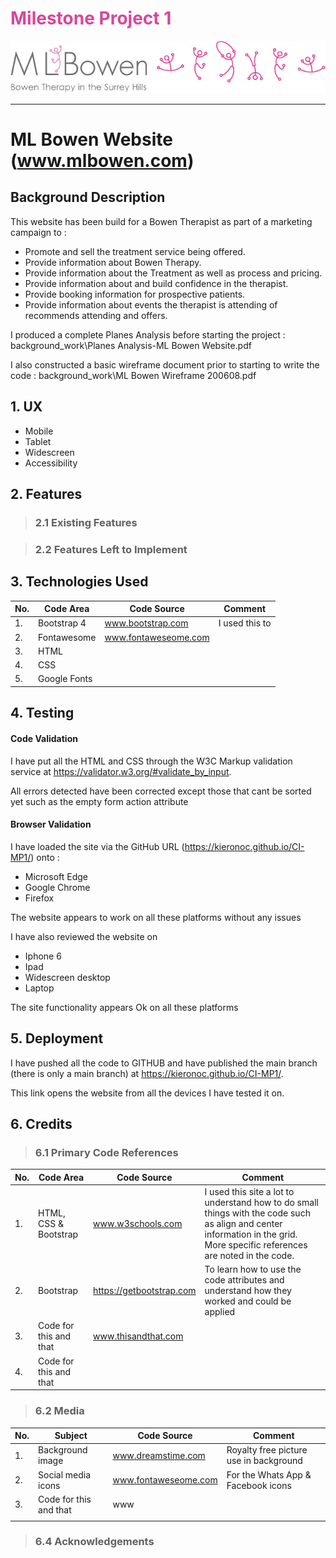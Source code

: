 #  <span style="color:#da4699"> Milestone Project 1 </span>

![ML Bowen Logo](assets/logos/MLBowenandstickmen7.jpg)

***

# ML Bowen Website (www.mlbowen.com) 
<!-- ![GB Flag](https://github.githubassets.com/images/icons/emoji/unicode/1f1ec-1f1e7.png?v8 ) -->

## Background Description

This website has been build for a Bowen Therapist as part of a marketing campaign to :<br>

* Promote and sell the treatment service being offered.
* Provide information about Bowen Therapy.
* Provide information about the Treatment as well as process and pricing.
* Provide information about and build confidence in the therapist.
* Provide booking information for prospective patients.
* Provide information about events the therapist is attending of recommends attending and offers.

I produced a complete Planes Analysis before starting the project : background_work\Planes Analysis-ML Bowen Website.pdf

I also constructed a basic wireframe document prior to starting to write the code : background_work\ML Bowen Wireframe 200608.pdf

## 1. UX

* Mobile
* Tablet
* Widescreen
* Accessibility

## 2. Features

> ### 2.1 Existing Features


> ### 2.2 Features Left to Implement


## 3. Technologies Used

| No. 	| Code Area 	| Code Source 	| Comment 	|
|-----	|-----------	|-------------	|---------	|
| 1.  	|Bootstrap 4          	| www.bootstrap.com	            	|I used this to         	|
| 2.  	|Fontawesome          	|www.fontaweseome.com         	|         	|
| 3.  	|HTML          	|	             	|         	|
| 4.  	|CSS          	|             	|         	|
| 5.    |Google Fonts



## 4. Testing

#### Code Validation
I have put all the HTML and CSS through the W3C Markup validation service at https://validator.w3.org/#validate_by_input.

All errors detected have been corrected except those that cant be sorted yet such as the empty form action attribute

#### Browser Validation

I have loaded the site via the GitHub URL (https://kieronoc.github.io/CI-MP1/) onto :

* Microsoft Edge
* Google Chrome
* Firefox

The website appears to work on all these platforms without any issues

I have also reviewed the website on

* Iphone 6
* Ipad
* Widescreen desktop
* Laptop

The site functionality appears Ok on all these platforms


## 5. Deployment

I have pushed all the code to GITHUB and have published the main branch (there is only a main branch) at https://kieronoc.github.io/CI-MP1/.

This link opens the website from all the devices I have tested it on.


## 6. Credits


> ### 6.1 Primary Code References

| No. 	| Code Area  	| Code Source 	| Comment 	|
|-----	|---------------	|-------------	|---------	|
| 1.  	|HTML, CSS & Bootstrap          	| www.w3schools.com	            	|I used this site a lot to understand how to do small things with the code such as align and center information in the grid. More specific references are noted in the code.         	|
| 2.  	|Bootstrap         	|https://getbootstrap.com             	|To learn how to use the code attributes and understand how they worked and could be applied         	|
| 3.  	|Code for this and that           	|	www.thisandthat.com	             	|         	|
| 4.  	|Code for this and that           	|             	|         	|


> ### 6.2 Media

| No. 	| Subject	| Code Source 	| Comment 	|
|-----	|-----------	|-------------	|---------	|
| 1.  	|Background image   	| www.dreamstime.com            	|Royalty free picture use in background         	|
| 2.  	|Social media icons          	|www.fontaweseome.com         	|For the Whats App & Facebook icons         	|
| 3.  	|Code for this and that           	|	www             	|         	|
       	|             	|         	|




> ### 6.4 Acknowledgements


